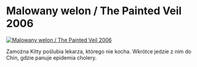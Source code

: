 Malowany welon / The Painted Veil 2006 
=============
[![Malowany welon / The Painted Veil 2006 ](http://vidos.pl/images/player.gif)](http://vidos.pl/malowany-welon-the-painted-veil-2006)

 Zamożna Kitty poślubia lekarza, którego nie kocha. Wkrótce jedzie z nim do Chin, gdzie panuje epidemia cholery.
